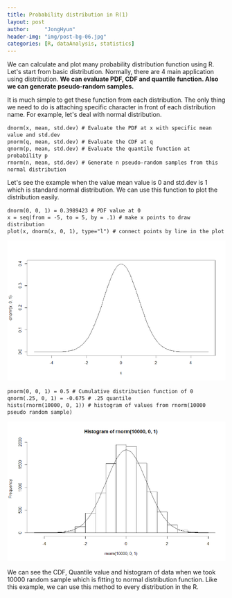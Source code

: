 ```yaml
---
title: Probability distribution in R(1)
layout: post
author:     "JongHyun"
header-img: "img/post-bg-06.jpg"
categories: [R, dataAnalysis, statistics]
---
```

<p>
	We can calculate and plot many probability distribution function using R. Let's start from basic distribution. Normally, there are 4 main application using distribution. <b>We can evaluate PDF, CDF and quantile function. Also we can generate pseudo-random samples.</b> 
</p>
<p>
	It is much simple to get these function from each distribution. The only thing we need to do is attaching specific character in front of each distribution name. For example, let's deal with normal distribution.
	
</p>
<pre class="language-R line-numbers"><code>dnorm(x, mean, std.dev) # Evaluate the PDF at x with specific mean value and std.dev
pnorm(q, mean, std.dev) # Evaluate the CDF at q
qnorm(p, mean, std.dev) # Evaluate the quantile function at probability p
rnorm(n, mean, std.dev) # Generate n pseudo-random samples from this normal distribution
</code></pre>

<p>
	Let's see the example when the value mean value is 0 and std.dev is 1 which is standard normal distribution. We can use this function to plot the distribution easily.
</p>
<pre class="language-R line-numbers"><code>dnorm(0, 0, 1) = 0.3989423 # PDF value at 0
x = seq(from = -5, to = 5, by = .1) # make x points to draw distribution
plot(x, dnorm(x, 0, 1), type="l") # connect points by line in the plot
</code></pre>
<img src="/img/R_PDF/dnorm.png" alt="">

<pre class="language-R line-numbers"><code>pnorm(0, 0, 1) = 0.5 # Cumulative distribution function of 0
qnorm(.25, 0, 1) = -0.675 # .25 quantile 
hists(rnorm(10000, 0, 1)) # histogram of values from rnorm(10000 pseudo random sample)</code></pre>
<img src="/img/R_PDF/rnorm_10000.png" alt="">
<p>
	We can see the CDF, Quantile value and histogram of data when we took 10000 random sample which is fitting to normal distribution function. Like this example, we can use this method to every distribution in the R.
</p>